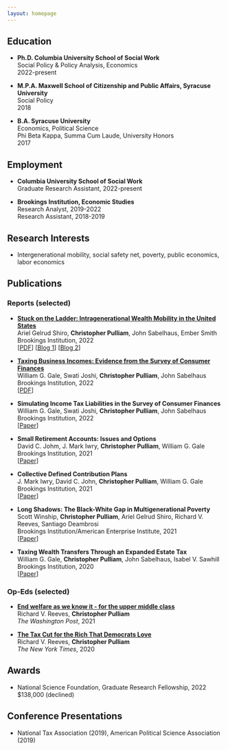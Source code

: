 ```yaml
---
layout: homepage
---
```


## Education

- **Ph.D. Columbia University School of Social Work**
  <br>
  Social Policy & Policy Analysis, Economics
  <br>
  2022-present
  
- **M.P.A. Maxwell School of Citizenship and Public Affairs, Syracuse University**
  <br>
  Social Policy
  <br>
  2018
  
- **B.A. Syracuse University**
  <br>
  Economics, Political Science
  <br>
  Phi Beta Kappa, Summa Cum Laude, University Honors
  <br>
  2017

## Employment
- **Columbia University School of Social Work**
  <br>
  Graduate Research Assistant, 2022-present

- **Brookings Institution, Economic Studies**
  <br>
  Research Analyst, 2019-2022
  <br> 
  Research Assistant, 2018-2019

## Research Interests
- Intergenerational mobility, social safety net, poverty, public economics, labor economics

## Publications

### Reports (selected)

- **[Stuck on the Ladder: Intragenerational Wealth Mobility in the United States](https://www.brookings.edu/research/stuck-on-the-ladder-intragenerational-wealth-mobility-in-the-united-states/)**
  <br>
  Ariel Gelrud Shiro, **Christopher Pulliam**, John Sabelhaus, Ember Smith
  <br>
  Brookings Institution, 2022
  <br>
  [[PDF](https://www.brookings.edu/wp-content/uploads/2022/06/2022_FMCI_IntragenerationalWealthMobility_FINAL.pdf)] [[Blog 1](https://www.brookings.edu/blog/up-front/2022/06/29/the-black-white-gap-in-wealth-mobility-and-what-to-do-about-it/)] [[Blog 2](https://www.brookings.edu/blog/up-front/2022/06/29/stuck-on-the-ladder-wealth-mobility-is-low-and-decreases-with-age/)] 

- **[Taxing Business Incomes: Evidence from the Survey of Consumer Finances](https://www.brookings.edu/research/taxing-business-incomes-evidence-from-the-survey-of-consumer-finances/)**
  <br>
  William G. Gale, Swati Joshi, **Christopher Pulliam**, John Sabelhaus
  <br>
  Brookings Institution, 2022
  <br>
  [[PDF](https://www.brookings.edu/wp-content/uploads/2022/01/20220223_TPC_TaxingBusinessIncome_Report_Final.pdf)] 

- **Simulating Income Tax Liabilities in the Survey of Consumer Finances**
  <br>
  William G. Gale, Swati Joshi, **Christopher Pulliam**, John Sabelhaus
  <br>
  Brookings Institution, 2022
  <br>
  [[Paper](https://www.brookings.edu/research/simulating-income-tax-liabilities-in-the-survey-of-consumer-finances/)]
  
- **Small Retirement Accounts: Issues and Options**
  <br>
  David C. Johm, J. Mark Iwry, **Christopher Pulliam**, William G. Gale
  <br>
  Brookings Institution, 2021
  <br>
  [[Paper](https://www.brookings.edu/research/small-retirement-accounts-issues-and-options/)]
  
- **Collective Defined Contribution Plans**
  <br>
  J. Mark Iwry, David C. John, **Christopher Pulliam**, William G. Gale
  <br>
  Brookings Institution, 2021
  <br>
  [[Paper](https://www.brookings.edu/research/collective-defined-contribution-plans/)]
  
- **Long Shadows: The Black-White Gap in Multigenerational Poverty**
  <br>
  Scott Winship, **Christopher Pulliam**, Ariel Gelrud Shiro, Richard V. Reeves, Santiago Deambrosi
  <br>
  Brookings Institution/American Enterprise Institute, 2021
  <br>
  [[Paper](https://www.brookings.edu/research/long-shadows-the-black-white-gap-in-multigenerational-poverty/)]
  
- **Taxing Wealth Transfers Through an Expanded Estate Tax**
  <br>
  William G. Gale, **Christopher Pulliam**, John Sabelhaus, Isabel V. Sawhill
  <br>
  Brookings Institution, 2020
  <br>
  [[Paper](https://www.brookings.edu/research/taxing-wealth-transfers-through-an-expanded-estate-tax/)]
  

### Op-Eds (selected)

- **[End welfare as we know it - for the upper middle class](https://www.washingtonpost.com/opinions/2021/04/22/end-welfare-we-know-it-upper-middle-class/)**
  <br>
  Richard V. Reeves, **Christopher Pulliam**
  <br>
  *The Washington Post*, 2021
  
- **[The Tax Cut for the Rich That Democrats Love](https://www.nytimes.com/2020/09/07/opinion/salt-tax-deduction-cut.html)**
  <br>
  Richard V. Reeves, **Christopher Pulliam**
  <br>
  _The New York Times_, 2020
  
## Awards
- National Science Foundation, Graduate Research Fellowship, 2022
  <br>
  $138,000 (declined)
  
## Conference Presentations
- National Tax Association (2019), American Political Science Association (2019)
